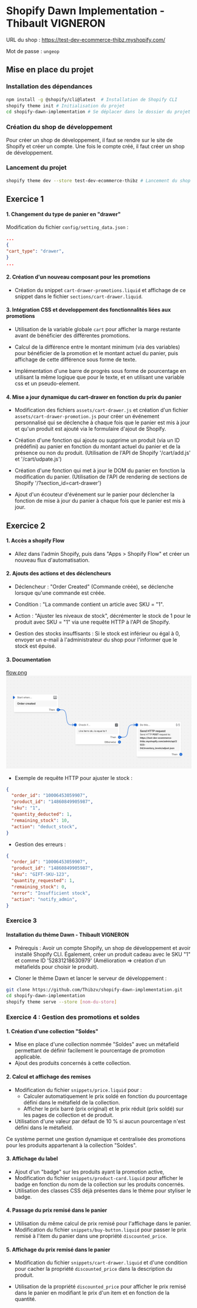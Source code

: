# Shopify Dawn Implementation - Thibault VIGNERON

URL du shop : https://test-dev-ecommerce-thibz.myshopify.com/

Mot de passe : `ungeop`

## Mise en place du projet

### Installation des dépendances

```bash
npm install -g @shopify/cli@latest  # Installation de Shopify CLI
shopify theme init # Initialisation du projet
cd shopify-dawn-implementation # Se déplacer dans le dossier du projet
```

### Création du shop de développement

Pour créer un shop de développement, il faut se rendre sur le site de Shopify et créer un compte. Une fois le compte créé, il faut créer un shop de développement.

### Lancement du projet

```bash
shopify theme dev --store test-dev-ecommerce-thibz # Lancement du shop de développement
```

## Exercice 1

#### 1. Changement du type de panier en "drawer"

Modification du fichier `config/setting_data.json` :

```json
...
{
"cart_type": "drawer",
}
...
```

#### 2. Création d'un nouveau composant pour les promotions

- Création du snippet `cart-drawer-promotions.liquid` et affichage de ce snippet dans le fichier `sections/cart-drawer.liquid`. 


#### 3. Intégration CSS et developpement des fonctionnalités liées aux promotions

- Utilisation de la variable globale `cart` pour afficher la marge restante avant de bénéficier des différentes promotions. 

- Calcul de la différence entre le montant minimum (via des variables) pour bénéficier de la promotion et le montant actuel du panier, puis affichage de cette différence sous forme de texte. 

- Implémentation d'une barre de progrès sous forme de pourcentage en utilisant la même logique que pour le texte, et en utilisant une variable css et un pseudo-element.


#### 4. Mise a jour dynamique du cart-drawer en fonction du prix du panier

- Modification des fichiers `assets/cart-drawer.js` et création d'un fichier `assets/cart-drawer-promotion.js` pour créer un événement personnalisé qui se déclenche à chaque fois que le panier est mis à jour et qu'un produit est ajouté via le formulaire d'ajout de Shopify.

- Création d'une fonction qui ajoute ou supprime un produit (via un ID prédéfini) au panier en fonction du montant actuel du panier et de la présence ou non du produit. (Utilisation de l'API de Shopify '/cart/add.js' et '/cart/udpate.js')

- Création d'une fonction qui met à jour le DOM du panier en fonction la modification du panier. (Utilisation de l'API de rendering de sections de Shopify '/?section_id=cart-drawer')

- Ajout d'un écouteur d'événement sur le panier pour déclencher la fonction de mise à jour du panier à chaque fois que le panier est mis à jour.

## Exercice 2

#### 1. Accès a shopify Flow
- Allez dans l'admin Shopify, puis dans "Apps > Shopify Flow" et créer un nouveau flux d'automatisation.

#### 2. Ajouts des actions et des déclencheurs
- Déclencheur : "Order Created" (Commande créée), se déclenche lorsque qu'une commande est créée.
- Condition : "La commande contient un article avec SKU = "1".
- Action : "Ajuster les niveaux de stock", décrémenter le stock de 1 pour le produit avec SKU = "1" via une requête HTTP à l'API de Shopify.

- Gestion des stocks insuffisants : Si le stock est inférieur ou égal à 0, envoyer un e-mail à l'administrateur du shop pour l'informer que le stock est épuisé.

#### 3. Documentation

[flow.png](shopifyFlow/flow.png)
![flow](shopifyFlow/flow.png)


- Exemple de requête HTTP pour ajuster le stock :

```json
{
  "order_id": "10006453059907",
  "product_id": "14860849905987",
  "sku": "1",
  "quantity_deducted": 1,
  "remaining_stock": 10,
  "action": "deduct_stock",
}
```

- Gestion des erreurs :

```json
{
  "order_id": "10006453059907",
  "product_id": "14860849905987",
  "sku": "GIFT-SKU-123",
  "quantity_requested": 1,
  "remaining_stock": 0,
  "error": "Insufficient stock",
  "action": "notify_admin",
}
```

### Exercice 3

#### Installation du thème Dawn - Thibault VIGNERON

- Prérequis : Avoir un compte Shopify, un shop de développement et avoir installé Shopify CLI. Également, créer un produit cadeau avec le SKU "1" et comme ID '52831218630979' (Amélioration => création d'un métafields pour choisir le produit).

- Cloner le thème Dawn et lancer le serveur de développement :

```bash
git clone https://github.com/Thibzv/shopify-dawn-implementation.git
cd shopify-dawn-implementation
shopify theme serve --store [nom-du-store]
```

### Exercice 4 : Gestion des promotions et soldes

#### 1. Création d'une collection "Soldes"
- Mise en place d'une collection nommée "Soldes" avec un métafield permettant de définir facilement le pourcentage de promotion applicable.
- Ajout des produits concernés à cette collection.

#### 2. Calcul et affichage des remises
- Modification du fichier `snippets/price.liquid` pour :
  - Calculer automatiquement le prix soldé en fonction du pourcentage défini dans le métafield de la collection.
  - Afficher le prix barré (prix original) et le prix réduit (prix soldé) sur les pages de collection et de produit.
- Utilisation d'une valeur par défaut de 10 % si aucun pourcentage n'est défini dans le métafield.

Ce système permet une gestion dynamique et centralisée des promotions pour les produits appartenant à la collection "Soldes".

#### 3. Affichage du label 
- Ajout d'un "badge" sur les produits ayant la promotion active,
- Modification du fichier `snippets/product-card.liquid` pour afficher le badge en fonction du nom de la collection sur les produits concernés.
- Utilisation des classes CSS déjà présentes dans le thème pour styliser le badge.

#### 4. Passage du prix remisé dans le panier
- Utilisation du même calcul de prix remisé pour l'affichage dans le panier.
- Modification du fichier `snippets/buy-button.liquid` pour passer le prix remisé à l'item du panier dans une propriété `discounted_price`.

#### 5. Affichage du prix remisé dans le panier
- Modification du fichier `snippets/cart-drawer.liquid` et d'une condition pour cacher la propriété `discounted_price` dans la description du produit.

- Utilisation de la propriété `discounted_price` pour afficher le prix remisé dans le panier en modifiant le prix d'un item et en fonction de la quantité.